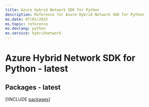 ```yaml
---
title: Azure Hybrid Network SDK for Python
description: Reference for Azure Hybrid Network SDK for Python
ms.date: 07/01/2025
ms.topic: reference
ms.devlang: python
ms.service: hybridnetwork
---
```

# Azure Hybrid Network SDK for Python - latest
## Packages - latest
[!INCLUDE [packages](hybrid-network-index.md)]